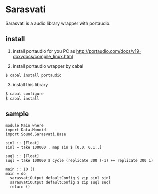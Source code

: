 Sarasvati
=========

Sarasvati is a audio library wrapper with portaudio.

install
-----------------------

1. install portaudio for you PC as http://portaudio.com/docs/v19-doxydocs/compile_linux.html

2. install portaudio wrapper by cabal

```
$ cabal install portaudio
```

3. install this library

```
$ cabal configure
$ cabal install
```

sample
-----------------------

```
module Main where
import Data.Monoid 
import Sound.Sarasvati.Base

sinl :: [Float] 
sinl = take 100000 . map sin $ [0.0, 0.1..] 

suql :: [Float]
suql = take 100000 $ cycle (replicate 300 (-1) ++ replicate 300 1)

main :: IO ()
main = do
  sarasvatiOutput defaultConfig $ zip sinl sinl
  sarasvatiOutput defaultConfig $ zip suql suql
  return ()
```
